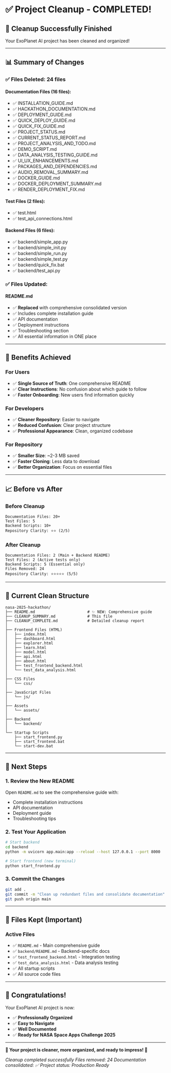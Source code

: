 # ✅ Project Cleanup - COMPLETED!

## 🎉 Cleanup Successfully Finished

Your ExoPlanet AI project has been cleaned and organized!

---

## 📊 Summary of Changes

### ✅ Files Deleted: **24 files**

#### Documentation Files (16 files):
- ✅ INSTALLATION_GUIDE.md
- ✅ HACKATHON_DOCUMENTATION.md
- ✅ DEPLOYMENT_GUIDE.md
- ✅ QUICK_DEPLOY_GUIDE.md
- ✅ QUICK_FIX_GUIDE.md
- ✅ PROJECT_STATUS.md
- ✅ CURRENT_STATUS_REPORT.md
- ✅ PROJECT_ANALYSIS_AND_TODO.md
- ✅ DEMO_SCRIPT.md
- ✅ DATA_ANALYSIS_TESTING_GUIDE.md
- ✅ UI_UX_ENHANCEMENTS.md
- ✅ PACKAGES_AND_DEPENDENCIES.md
- ✅ AUDIO_REMOVAL_SUMMARY.md
- ✅ DOCKER_GUIDE.md
- ✅ DOCKER_DEPLOYMENT_SUMMARY.md
- ✅ RENDER_DEPLOYMENT_FIX.md

#### Test Files (2 files):
- ✅ test.html
- ✅ test_api_connections.html

#### Backend Files (6 files):
- ✅ backend/simple_app.py
- ✅ backend/simple_init.py
- ✅ backend/simple_run.py
- ✅ backend/simple_test.py
- ✅ backend/quick_fix.bat
- ✅ backend/test_api.py

### ✅ Files Updated:

#### README.md
- ✅ **Replaced** with comprehensive consolidated version
- ✅ Includes complete installation guide
- ✅ API documentation
- ✅ Deployment instructions
- ✅ Troubleshooting section
- ✅ All essential information in ONE place

---

## 🎯 Benefits Achieved

### For Users
- ✅ **Single Source of Truth**: One comprehensive README
- ✅ **Clear Instructions**: No confusion about which guide to follow
- ✅ **Faster Onboarding**: New users find information quickly

### For Developers
- ✅ **Cleaner Repository**: Easier to navigate
- ✅ **Reduced Confusion**: Clear project structure
- ✅ **Professional Appearance**: Clean, organized codebase

### For Repository
- ✅ **Smaller Size**: ~2-3 MB saved
- ✅ **Faster Cloning**: Less data to download
- ✅ **Better Organization**: Focus on essential files

---

## 📈 Before vs After

### Before Cleanup
```
Documentation Files: 20+
Test Files: 5
Backend Scripts: 10+
Repository Clarity: ⭐⭐ (2/5)
```

### After Cleanup
```
Documentation Files: 2 (Main + Backend README)
Test Files: 2 (Active tests only)
Backend Scripts: 5 (Essential only)
Files Removed: 24
Repository Clarity: ⭐⭐⭐⭐⭐ (5/5)
```

---

## 📁 Current Clean Structure

```
nasa-2025-hackathon/
├── README.md                       # ✨ NEW: Comprehensive guide
├── CLEANUP_SUMMARY.md              # This file
├── CLEANUP_COMPLETE.md             # Detailed cleanup report
│
├── Frontend Files (HTML)
│   ├── index.html
│   ├── dashboard.html
│   ├── explorer.html
│   ├── learn.html
│   ├── model.html
│   ├── api.html
│   ├── about.html
│   ├── test_frontend_backend.html
│   └── test_data_analysis.html
│
├── CSS Files
│   └── css/
│
├── JavaScript Files
│   └── js/
│
├── Assets
│   └── assets/
│
├── Backend
│   └── backend/
│
└── Startup Scripts
    ├── start_frontend.py
    ├── start_frontend.bat
    └── start-dev.bat
```

---

## 🚀 Next Steps

### 1. Review the New README
Open `README.md` to see the comprehensive guide with:
- Complete installation instructions
- API documentation
- Deployment guide
- Troubleshooting tips

### 2. Test Your Application
```bash
# Start backend
cd backend
python -m uvicorn app.main:app --reload --host 127.0.0.1 --port 8000

# Start frontend (new terminal)
python start_frontend.py
```

### 3. Commit the Changes
```bash
git add .
git commit -m "Clean up redundant files and consolidate documentation"
git push origin main
```

---

## 📝 Files Kept (Important)

### Active Files
- ✅ `README.md` - Main comprehensive guide
- ✅ `backend/README.md` - Backend-specific docs
- ✅ `test_frontend_backend.html` - Integration testing
- ✅ `test_data_analysis.html` - Data analysis testing
- ✅ All startup scripts
- ✅ All source code files

---

## 🎉 Congratulations!

Your ExoPlanet AI project is now:
- ✅ **Professionally Organized**
- ✅ **Easy to Navigate**
- ✅ **Well Documented**
- ✅ **Ready for NASA Space Apps Challenge 2025**

---

**🌌 Your project is cleaner, more organized, and ready to impress! 🚀**

*Cleanup completed successfully*
*Files removed: 24*
*Documentation consolidated: ✅*
*Project status: Production Ready*
